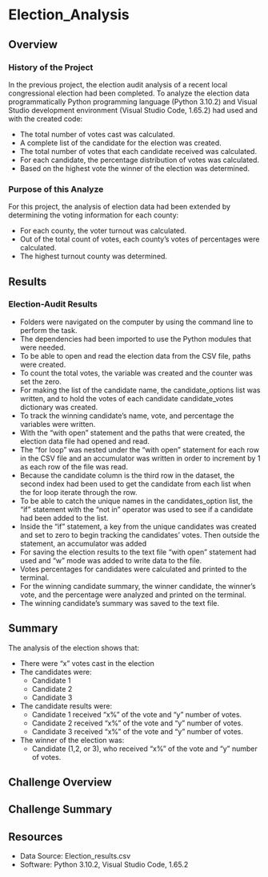 # Election_Analysis

## Overview

### History of the Project

In the previous project, the election audit analysis of a recent local congressional election had been completed.  To analyze the election data programmatically Python programming language (Python 3.10.2) and  Visual Studio development environment (Visual Studio Code, 1.65.2) had used and with the created code:

* The total number of votes cast was calculated.
* A complete list of the candidate for the election was created.
* The total number of votes that each candidate received was calculated.
* For each candidate, the percentage distribution of votes was calculated.
* Based on the highest vote the winner of the election was determined. 

### Purpose of this Analyze  

For this project, the analysis of election data had been extended by determining the voting information for each county:

* For each county, the voter turnout was calculated.
* Out of the total count of votes, each county’s votes of percentages were calculated. 
* The highest turnout county was determined. 

## Results

### Election-Audit Results

* Folders were navigated on the computer by using the command line to perform the task.
* The dependencies had been imported to use the Python modules that were needed.
* To be able to open and read the election data from the CSV file, paths were created.
* To count the total votes, the variable was created and the counter was set the zero.
* For making the list of the candidate name, the candidate_options list was written, and to hold the votes of each candidate candidate_votes dictionary was created. 
* To track the winning candidate’s name, vote, and percentage the variables were written. 
* With the “with open” statement and the paths that were created, the election data file had opened and read. 
* The “for loop” was nested under the “with open” statement for each row in the CSV file and an accumulator was written in order to increment by 1 as each row of the file was read.
* Because the candidate column is the third row in the dataset, the second index had been used to get the candidate from each list when the for loop iterate through the row.
* To be able to catch the unique names in the candidates_option list, the “if” statement with the “not in” operator was used to see if a candidate had been added to the list.
* Inside the “if” statement, a key from the unique candidates was created and set to zero to begin tracking the candidates’ votes. Then outside the statement, an accumulator was added 
* For saving the election results to the text file “with open” statement had used and “w” mode was added to write data to the file. 
* Votes percentages for candidates were calculated and printed to the terminal. 
* For the winning candidate summary, the winner candidate, the winner’s vote, and the percentage were analyzed and printed on the terminal. 
* The winning candidate’s summary was saved to the text file. 







## Summary

The analysis of the election shows that:

- There were “x” votes cast in the election 
- The candidates were:
    * Candidate 1
    * Candidate 2
    * Candidate 3
- The candidate results were:
    * Candidate 1 received “x%” of the vote and “y” number of votes.
    * Candidate 2 received “x%” of the vote and “y” number of votes.
    * Candidate 3 received “x%” of the vote and “y” number of votes.
- The winner of the election was:
    * Candidate  (1,2, or 3), who received “x%” of the vote and “y” number of votes.

## Challenge Overview

## Challenge Summary

## Resources 

- Data Source: Election_results.csv
- Software: Python 3.10.2, Visual Studio Code, 1.65.2
